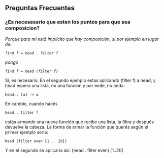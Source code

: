 Preguntas Frecuentes
--------------------

### ¿Es necesesario que esten los puntos para que sea composicion?

<i>Porque para mí está implícito que hay composición, si por ejemplo en lugar de:

`find f = head . filter f`

pongo

`find f = head (filter f)`

</i> Sí, es necesario. En el segundo ejemplo estas aplicando (filter f) a head, y head espera una lista, no una función y por ende, no anda:

`head:: [a] -> a`

En cambio, cuando hacés

`head . filter f`

estás armando una nueva función que recibe una lista, la filtra y después devuelve la cabeza. La forma de armar la función que querés según el primer ejemplo sería:

`head (filter even [1 .. 20])`

Y en el segundo se aplicaría así: (head . filter even) \[1..20\]
